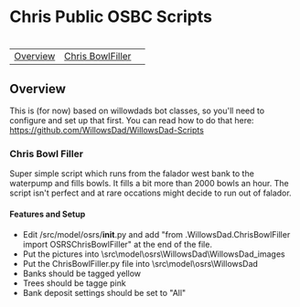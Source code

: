# Chris Public OSBC Scripts
# 

|                                 |                           |                               |
|---------------------------------|---------------------------|-------------------------------|
| [Overview](#overview) | [Chris BowlFiller](#chris-bowl-filler) |  |







## Overview
This is (for now) based on willowdads bot classes, so you'll need to configure and set up that first. You can read how to do that here:
https://github.com/WillowsDad/WillowsDad-Scripts




### Chris Bowl Filler
Super simple script which runs from the falador west bank to the waterpump and fills bowls. It fills a bit more than 2000 bowls an hour. The script isn't perfect and at rare occations might decide to run out of falador.
#### Features and Setup
- Edit /src/model/osrs/__init__.py and add "from .WillowsDad.ChrisBowlFiller import OSRSChrisBowlFiller" at the end of the file.
- Put the pictures into \src\model\osrs\WillowsDad\WillowsDad_images
- Put the ChrisBowlFiller.py file into \src\model\osrs\WillowsDad
- Banks should be tagged yellow
- Trees should be tagge pink
- Bank deposit settings should be set to "All"
